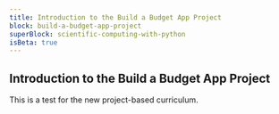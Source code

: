 ```yaml
---
title: Introduction to the Build a Budget App Project
block: build-a-budget-app-project
superBlock: scientific-computing-with-python
isBeta: true
---
```


## Introduction to the Build a Budget App Project

This is a test for the new project-based curriculum.
